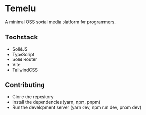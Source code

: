 # Temelu

A minimal OSS social media platform for programmers.

## Techstack

- SolidJS
- TypeScript
- Solid Router
- Vite
- TailwindCSS

## Contributing

- Clone the repository
- Install the dependencies (yarn, npm, pnpm)
- Run the development server (yarn dev, npm run dev, pnpm dev)
